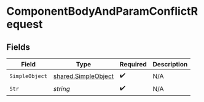 # ComponentBodyAndParamConflictRequest


## Fields

| Field                                                             | Type                                                              | Required                                                          | Description                                                       |
| ----------------------------------------------------------------- | ----------------------------------------------------------------- | ----------------------------------------------------------------- | ----------------------------------------------------------------- |
| `SimpleObject`                                                    | [shared.SimpleObject](../../../pkg/models/shared/simpleobject.md) | :heavy_check_mark:                                                | N/A                                                               |
| `Str`                                                             | *string*                                                          | :heavy_check_mark:                                                | N/A                                                               |